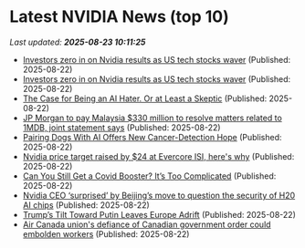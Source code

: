 # Latest NVIDIA News (top 10)
_Last updated: **2025-08-23 10:11:25**_

- [Investors zero in on Nvidia results as US tech stocks waver](https://finance.yahoo.com/news/investors-zero-nvidia-results-us-101052967.html) (Published: 2025-08-22)
- [Investors zero in on Nvidia results as US tech stocks waver](https://www.channelnewsasia.com/business/investors-zero-nvidia-results-us-tech-stocks-waver-5309046) (Published: 2025-08-22)
- [The Case for Being an AI Hater. Or at Least a Skeptic](https://biztoc.com/x/717cd64e7984585c) (Published: 2025-08-22)
- [JP Morgan to pay Malaysia $330 million to resolve matters related to 1MDB, joint statement says](https://biztoc.com/x/6030f8fa2333c975) (Published: 2025-08-22)
- [Pairing Dogs With AI Offers New Cancer-Detection Hope](https://biztoc.com/x/2824abb2ad712dc6) (Published: 2025-08-22)
- [Nvidia price target raised by $24 at Evercore ISI, here's why](https://thefly.com/permalinks/entry.php/id4187377/NVDA-Nvidia-price-target-raised-by--at-Evercore-ISI-heres-why) (Published: 2025-08-22)
- [Can You Still Get a Covid Booster? It’s Too Complicated](https://biztoc.com/x/618e00805df6f813) (Published: 2025-08-22)
- [Nvidia CEO ‘surprised’ by Beijing’s move to question the security of H20 AI chips](https://biztoc.com/x/ec30a5df251f9beb) (Published: 2025-08-22)
- [Trump’s Tilt Toward Putin Leaves Europe Adrift](https://biztoc.com/x/aabdd37fe0fa15d1) (Published: 2025-08-22)
- [Air Canada union's defiance of Canadian government order could embolden workers](https://biztoc.com/x/5a0ea8211eb9679c) (Published: 2025-08-22)
